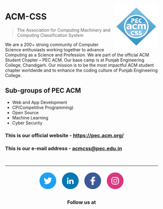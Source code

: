 [<img src="acm_logo.png" align="right" width="145"/>](https://pec.acm.org/)

# ACM-CSS
> The Association for Computing Machinery and Computing Classification System

We are a 200+ strong community of Computer Science enthusiasts working together to advance Computing as a Science and Profession. We are part of the official ACM Student Chapter – PEC ACM. Our base camp is at Punjab Engineering College, Chandigarh.
Our mission is to be the most impactful ACM student chapter worldwide and to enhance the coding culture of Punjab Engineering College.

## Sub-groups of PEC ACM 

- Web and App Development
- CP(Competitive Programming)
- Open Source
- Machine Learning
- Cyber Security

### This is our official website - https://pec.acm.org/

### This is our e-mail address - acmcss@pec.edu.in


<br>

---

<div align="center">
  
<a href=""><img src="https://github.com/aritraroy/social-icons/blob/master/twitter-icon.png?raw=true" width="70"></a>
<a href=""><img src="https://github.com/aritraroy/social-icons/blob/master/linkedin-icon.png?raw=true" width="70"></a>
<a href=""><img src="https://github.com/aritraroy/social-icons/blob/master/facebook-icon.png?raw=true" width="70"></a>
<a href=""><img src="https://github.com/aritraroy/social-icons/blob/master/instagram-icon.png?raw=true" width="70"></a>
  
### Follow us at
  
</div>
